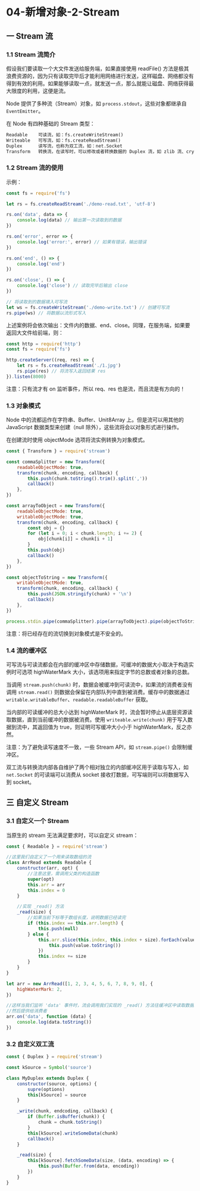 # 04-新增对象-2-Stream

## 一 Stream 流

### 1.1 Stream 流简介

假设我们要读取一个大文件发送给服务端，如果直接使用 readFile() 方法是极其浪费资源的，因为只有读取完毕后才能利用网络进行发送，这样磁盘、网络都没有得到有效的利用。如果能够读取一点，就发送一点，那么就能让磁盘、网络获得最大限度的利用，这便是流。

Node 提供了多种流（Stream）对象，如 `process.stdout`，这些对象都继承自 `EventEmitter`。

在 Node 有四种基础的 Stream 类型：

```txt
Readable    可读流，如：fs.createWriteStream()
Writeable   可写流，如：fs.createReadStream()
Duplex      读写流，也称为双工流，如：net.Socket
Transform   转换流，在读写时，可以修改或者转换数据的 Duplex 流，如 zlib 流、crypto 流
```

### 1.2 Stream 流的使用

示例：

```js
const fs = require('fs')

let rs = fs.createReadStream('./demo-read.txt', 'utf-8')

rs.on('data', data => {
    console.log(data) // 输出第一次读取到的数据
})

rs.on('error', error => {
    console.log('error:', error) // 如果有错误，输出错误
})

rs.on('end', () => {
    console.log('end')
})

rs.on('close', () => {
    console.log('close') // 读取完毕后输出 close
})

// 将读取到的数据填入可写流
let ws = fs.createWriteStream('./demo-write.txt') // 创建可写流
rs.pipe(ws) // 将数据以流形式写入
```

上述案例将会依次输出：文件内的数据、end、close。同理，在服务端，如果要返回大文件给前端，则：

```js
const http = require('http')
const fs = require('fs')

http.createServer((req, res) => {
    let rs = fs.createReadStream('./1.jpg')
    rs.pipe(res) // 将流写入返回结果 res
}).listen(8000)
```

注意：只有流才有 on 监听事件，所以 req、res 也是流，而且流是有方向的！

### 1.3 对象模式

Node 中的流都运作在字符串、Buffer、Unit8Array 上。但是流可以用其他的 JavaScript 数据类型来创建（null 除外），这些流将会以对象形式进行操作。

在创建流时使用 objectMode 选项将流实例转换为对象模式。

```js
const { Transform } = require('stream')

const commaSplitter = new Transform({
    readableObjectMode: true,
    transform(chunk, encoding, callback) {
        this.push(chunk.toString().trim().split(','))
        callback()
    },
})

const arrayToObject = new Transform({
    readableObjectMode: true,
    writableObjectMode: true,
    transform(chunk, encoding, callback) {
        const obj = {}
        for (let i = 0; i < chunk.length; i += 2) {
            obj[chunk[i]] = chunk[i + 1]
        }
        this.push(obj)
        callback()
    },
})

const objectToString = new Transform({
    writableObjectMode: true,
    transform(chunk, encoding, callback) {
        this.push(JSON.stringify(chunk) + '\n')
        callback()
    },
})

process.stdin.pipe(commaSplitter).pipe(arrayToObject).pipe(objectToString).pipe(process.stdout)
```

注意：将已经存在的流切换到对象模式是不安全的。

### 1.4 流的缓冲区

可写流与可读流都会在内部的缓冲区中存储数据，可缓冲的数据大小取决于构造实例时可选项 highWaterMark 大小，该选项用来指定字节的总数或者对象的总数。

当调用 `stream.push(chunk)` 时，数据会被缓冲到可读流中，如果流的消费者没有调用 `stream.read()` 则数据会保留在内部队列中直到被消费。缓存中的数据通过 `writable.writableBuffer`、`readable.readableBuffer` 获取。

当内部的可读缓冲的总大小达到 highWaterMark 时，流会暂时停止从底层资源读取数据，直到当前缓冲的数据被消费。使用 `writeable.write(chunk)` 用于写入数据到流中，其返回值为 true，则证明可写缓冲大小小于 highWaterMark，反之亦然。

注意：为了避免读写速度不一致，一些 Stream API，如 `stream.pipe()` 会限制缓冲区。

双工流与转换流内部各自维护了两个相对独立的内部缓冲区用于读取与写入，如 `net.Socket` 的可读端可以消费从 socket 接收打数据，可写端则可以将数据写入到 socket。

## 三 自定义 Stream

### 3.1 自定义一个 Stream

当原生的 stream 无法满足要求时，可以自定义 stream：

```js
const { Readable } = require('stream')

//这里我们自定义了一个用来读取数组的流
class ArrRead extends Readable {
    constructor(arr, opt) {
        //注意这里，需调用父类的构造函数
        super(opt)
        this.arr = arr
        this.index = 0
    }

    //实现 _read() 方法
    _read(size) {
        //如果当前下标等于数组长度，说明数据已经读完
        if (this.index == this.arr.length) {
            this.push(null)
        } else {
            this.arr.slice(this.index, this.index + size).forEach(value => {
                this.push(value.toString())
            })
            this.index += size
        }
    }
}

let arr = new ArrRead([1, 2, 3, 4, 5, 6, 7, 8, 9, 0], {
    highWaterMark: 2,
})

//这样当我们监听 'data' 事件时，流会调用我们实现的 _read() 方法往缓冲区中读取数据
//然后提供给消费者
arr.on('data', function (data) {
    console.log(data.toString())
})
```

### 3.2 自定义双工流

```js
const { Duplex } = require('stream')

const kSource = Symbol('source')

class MyDuplex extends Duplex {
    constructor(source, options) {
        supre(options)
        this[kSource] = source
    }

    _write(chunk, endcoding, callback) {
        if (Buffer.isBuffer(chunk)) {
            chunk = chunk.toString()
        }
        this[kSource].writeSomeData(chunk)
        callback()
    }

    _read(size) {
        this[kSource].fetchSomeData(size, (data, encoding) => {
            this.push(Buffer.from(data, encoding))
        })
    }
}
```
